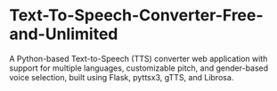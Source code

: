 # Text-To-Speech-Converter-Free-and-Unlimited
A Python-based Text-to-Speech (TTS) converter web application with support for multiple languages, customizable pitch, and gender-based voice selection, built using Flask, pyttsx3, gTTS, and Librosa.

